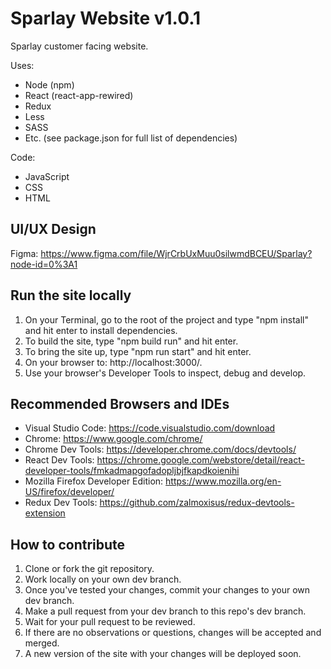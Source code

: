 # Sparlay Website v1.0.1

Sparlay customer facing website.

Uses:

- Node (npm)
- React (react-app-rewired)
- Redux
- Less
- SASS
- Etc. (see package.json for full list of dependencies)

Code:

- JavaScript
- CSS
- HTML

## UI/UX Design

Figma: https://www.figma.com/file/WjrCrbUxMuu0silwmdBCEU/Sparlay?node-id=0%3A1


## Run the site locally

1. On your Terminal, go to the root of the project and type "npm install" and hit enter to install dependencies.
2. To build the site, type "npm build run" and hit enter.
3. To bring the site up, type "npm run start" and hit enter. 
4. On your browser to: http://localhost:3000/.
5. Use your browser's Developer Tools to inspect, debug and develop.

## Recommended Browsers and IDEs

- Visual Studio Code: https://code.visualstudio.com/download
- Chrome: https://www.google.com/chrome/
- Chrome Dev Tools: https://developer.chrome.com/docs/devtools/
- React Dev Tools: https://chrome.google.com/webstore/detail/react-developer-tools/fmkadmapgofadopljbjfkapdkoienihi
- Mozilla Firefox Developer Edition: https://www.mozilla.org/en-US/firefox/developer/
- Redux Dev Tools: https://github.com/zalmoxisus/redux-devtools-extension


## How to contribute

1. Clone or fork the git repository.
2. Work locally on your own dev branch.
3. Once you've tested your changes, commit your changes to your own dev branch.
4. Make a pull request from your dev branch to this repo's dev branch.
5. Wait for your pull request to be reviewed.
6. If there are no observations or questions, changes will be accepted and merged.
7. A new version of the site with your changes will be deployed soon.
